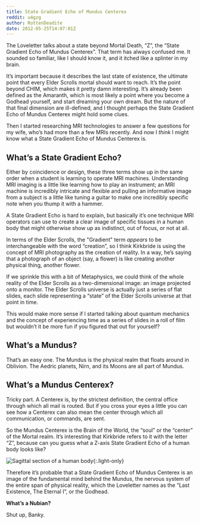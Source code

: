 ```yaml
---
title: State Gradient Echo of Mundus Centerex
reddit: u4gzg
author: RottenDeadite
date: 2012-05-25T14:07:01Z
---
```


The Loveletter talks about a state beyond Mortal Death, “Z”, the “State Gradient
Echo of Mundus Centerex”. That term has always confused me. It sounded so
familiar, like I should know it, and it itched like a splinter in my brain.

It’s important because it describes the last state of existence, the ultimate
point that every Elder Scrolls mortal should want to reach. It’s the point
beyond CHIM, which makes it pretty damn interesting. It’s already been defined
as the Amaranth, which is most likely a point where you become a Godhead
yourself, and start dreaming your own dream. But the nature of that final
dimension are ill-defined, and I thought perhaps the State Gradient Echo of
Mundus Centerex might hold some clues.

Then I started researching MRI technologies to answer a few questions for my
wife, who’s had more than a few MRIs recently. And now I *think* I might know
what a State Gradient Echo of Mundus Centerex is.

## What’s a State Gradient Echo?

Either by coincidence or design, these three terms show up in the same order
when a student is learning to operate MRI machines. Understanding MRI imaging is
a little like learning how to play an instrument; an MRI machine is incredibly
intricate and flexible and pulling an informative image from a subject is a
little like tuning a guitar to make one incredibly specific note when you thump
it with a hammer.

A State Gradient Echo is hard to explain, but basically it’s one technique MRI
operators can use to create a clear image of specific tissues in a human body
that might otherwise show up as indistinct, out of focus, or not at all.

In terms of the Elder Scrolls, the "Gradient" term *appears* to be
interchangeable with the word “creation”, so I think Kirkbride is using the
concept of MRI photography as the creation of reality. In a way, he’s saying
that a photograph of an object (say, a flower) is like creating another physical
thing, another flower.

If we sprinkle this with a bit of Metaphysics, we could think of the whole
reality of the Elder Scrolls as a two-dimensional image: an image projected onto
a monitor. The Elder Scrolls universe is actually just a series of flat slides,
each slide representing a “state” of the Elder Scrolls universe at that point in
time.

This would make more sense if I started talking about quantum mechanics and the
concept of experiencing time as a series of slides in a roll of film but
wouldn’t it be more fun if you figured that out for yourself?

## What’s a Mundus?

That’s an easy one. The Mundus is the physical realm that floats around in
Oblivion. The Aedric planets, Nirn, and its Moons are all part of Mundus.

## What’s a Mundus Centerex?

Tricky part. A Centerex is, by the strictest definition, the central office
through which all mail is routed.  But if you cross your eyes a little you can
see how a Centerex can also mean the center through which all communication, or
commands, are sent.

So the Mundus Centerex is the Brain of the World, the “soul” or the “center” of
the Mortal realm. It’s interesting that Kirkbride refers to it with the letter
“Z”, because can you guess what a Z-axis State Gradient Echo of a human body
looks like?

![Sagittal section of a human body][0]{:.light-only}

Therefore it’s probable that a State Gradient Echo of Mundus Centerex is an
image of the fundamental mind behind the Mundus, the nervous system of the
entire span of physical reality, which the Loveletter names as the “Last
Existence, The Eternal I”, or the Godhead.

**What’s a Nubian?**

Shut up, Banky.

[0]: https://i.imgur.com/hkMQf.gif "Sagittal section of a human body"
